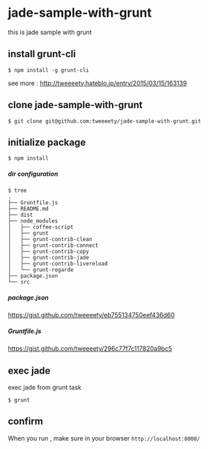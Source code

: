 # jade-sample-with-grunt
this is jade sample with grunt

## install grunt-cli
```
$ npm install -g grunt-cli
```
see more : http://tweeeety.hateblo.jp/entry/2015/03/15/163139

## clone jade-sample-with-grunt
```
$ git clone git@github.com:tweeeety/jade-sample-with-grunt.git
```

## initialize package
```
$ npm install
```

##### dir configuration
```
$ tree 
.
├── Gruntfile.js
├── README.md
├── dist
├── node_modules
│   ├── coffee-script
│   ├── grunt
│   ├── grunt-contrib-clean
│   ├── grunt-contrib-connect
│   ├── grunt-contrib-copy
│   ├── grunt-contrib-jade
│   ├── grunt-contrib-livereload
│   └── grunt-regarde
├── package.json
└── src
```

##### package.json
https://gist.github.com/tweeeety/eb755134750eef436d60

##### Gruntfile.js
https://gist.github.com/tweeeety/296c77f7c117820a9bc5


## exec jade
exec jade from grunt task
```
$ grunt
```

## confirm
When you run , make sure in your browser `http://localhost:8000/`

